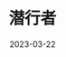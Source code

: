 ---
title: '潜行者'
date: '2023-03-22'
price: '20.0'
theaters: ['北京大学百周年纪念讲堂']
seat: ['18-3  1F']
remark: ['原声', '导赏']
---